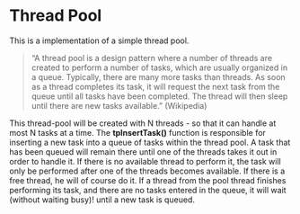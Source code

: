 Thread Pool
===========
This is a implementation of a simple thread pool.
>“A thread pool is a design pattern where a number of threads are created to perform a number of tasks, which are usually organized in a queue. Typically, there are many more tasks than threads. As soon as a thread completes its task, it will request the next task from the queue until all tasks have been completed. The thread will then sleep until there are new tasks available.” (Wikipedia)

This thread-pool will be created with N threads - so that it can handle at most N tasks at a time.
The __tpInsertTask()__ function is responsible for inserting a new task into a queue of tasks within the thread pool.
A task that has been queued will remain there until one of the threads takes it out in order to handle it. 
If there is no available thread to perform it, the task will only be performed after one of the threads becomes available. If there is a free thread, he will of course do it. If a thread from the pool thread finishes performing its task, and there are no tasks entered in the queue, it will wait (without waiting busy)! until a new task is queued.
